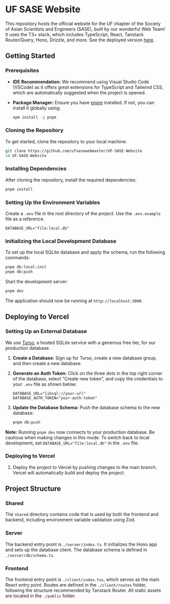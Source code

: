 
# UF SASE Website

This repository hosts the official website for the UF chapter of the Society of Asian Scientists and Engineers (SASE), built by our wonderful Web Team! It uses the T3+ stack, which includes TypeScript, React, Tanstack Router/Query, Hono, Drizzle, and more.
See the deployed version [here](https://ufsase.com/).

## Getting Started
### Prerequisites

- **IDE Recommendation:** We recommend using Visual Studio Code (VSCode) as it offers great extensions for TypeScript and Tailwind CSS, which are automatically suggested when the project is opened.
- **Package Manager:** Ensure you have [pnpm](https://pnpm.io/) installed. If not, you can install it globally using:

  ```bash
  npm install -g pnpm
  ```

### Cloning the Repository

To get started, clone the repository to your local machine:

```bash
git clone https://github.com/ufsasewebmaster/UF-SASE-Website
cd UF-SASE-Website
```

### Installing Dependencies

After cloning the repository, install the required dependencies:

```bash
pnpm install
```

### Setting Up the Environment Variables

Create a `.env` file in the root directory of the project. Use the `.env.example` file as a reference.

```
DATABASE_URL="file:local.db"
```

### Initializing the Local Development Database

To set up the local SQLite database and apply the schema, run the following commands:

```bash
pnpm db:local:init
pnpm db:push
```
Start the development server:

```bash
pnpm dev
```
The application should now be running at `http://localhost:3000`.

## Deploying to Vercel

### Setting Up an External Database

We use [Turso](https://turso.tech/), a hosted SQLite service with a generous free tier, for our production database.

1. **Create a Database:** Sign up for Turso, create a new database group, and then create a new database.
2. **Generate an Auth Token:** Click on the three dots in the top right corner of the database, select "Create new token", and copy the credentials to your `.env` file as shown below:

    ```
    DATABASE_URL="libsql://your-url"
    DATABASE_AUTH_TOKEN="your-auth-token"
    ```

3. **Update the Database Schema:** Push the database schema to the new database:

    ```bash
    pnpm db:push
    ```

**Note:** Running `pnpm dev` now connects to your production database. Be cautious when making changes in this mode. To switch back to local development, set `DATABASE_URL="file:local.db"` in the `.env` file.

### Deploying to Vercel

1. Deploy the project to Vercel by pushing changes to the main branch. Vercel will automatically build and deploy the project.

## Project Structure

### Shared

The `shared` directory contains code that is used by both the frontend and backend, including environment variable validation using Zod.

### Server

The backend entry point is `./server/index.ts`. It initializes the Hono app and sets up the database client. The database schema is defined in `./server/db/schema.ts`.

### Frontend

The frontend entry point is `./client/index.tsx`, which serves as the main React entry point. Routes are defined in the `./client/routes` folder, following the structure recommended by Tanstack Router. All static assets are located in the `./public` folder.

